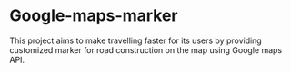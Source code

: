 # Google-maps-marker
This project aims to make travelling faster for its users by providing customized marker for road construction on the map using Google maps API. 
